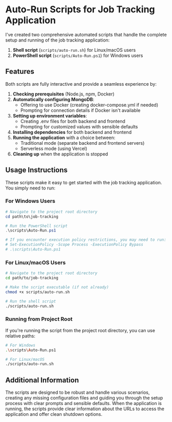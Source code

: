 # Auto-Run Scripts for Job Tracking Application

I've created two comprehensive automated scripts that handle the complete setup and running of the job tracking application:

1. **Shell script** (`scripts/auto-run.sh`) for Linux/macOS users
2. **PowerShell script** (`scripts/Auto-Run.ps1`) for Windows users

## Features

Both scripts are fully interactive and provide a seamless experience by:

1. **Checking prerequisites** (Node.js, npm, Docker)
2. **Automatically configuring MongoDB**:
   - Offering to use Docker (creating docker-compose.yml if needed)
   - Prompting for connection details if Docker isn't available
3. **Setting up environment variables**:
   - Creating .env files for both backend and frontend
   - Prompting for customized values with sensible defaults
4. **Installing dependencies** for both backend and frontend
5. **Running the application** with a choice between:
   - Traditional mode (separate backend and frontend servers)
   - Serverless mode (using Vercel)
6. **Cleaning up** when the application is stopped

## Usage Instructions

These scripts make it easy to get started with the job tracking application. You simply need to run:

### For Windows Users

```powershell
# Navigate to the project root directory
cd path\to\job-tracking

# Run the PowerShell script
.\scripts\Auto-Run.ps1

# If you encounter execution policy restrictions, you may need to run:
# Set-ExecutionPolicy -Scope Process -ExecutionPolicy Bypass
# .\scripts\Auto-Run.ps1
```

### For Linux/macOS Users

```bash
# Navigate to the project root directory
cd path/to/job-tracking

# Make the script executable (if not already)
chmod +x scripts/auto-run.sh

# Run the shell script
./scripts/auto-run.sh
```

### Running from Project Root

If you're running the script from the project root directory, you can use relative paths:

```bash
# For Windows
.\scripts\Auto-Run.ps1

# For Linux/macOS
./scripts/auto-run.sh
```

## Additional Information

The scripts are designed to be robust and handle various scenarios, creating any missing configuration files and guiding you through the setup process with clear prompts and sensible defaults. When the application is running, the scripts provide clear information about the URLs to access the application and offer clean shutdown options.